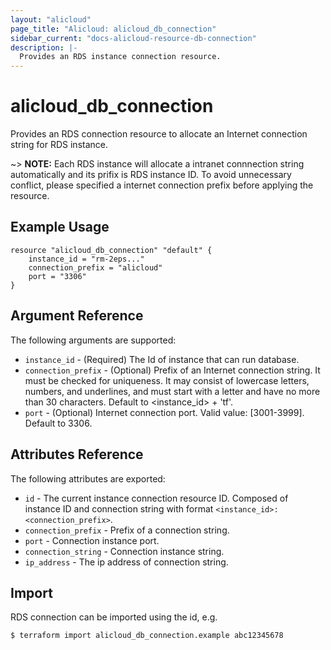 ```yaml
---
layout: "alicloud"
page_title: "Alicloud: alicloud_db_connection"
sidebar_current: "docs-alicloud-resource-db-connection"
description: |-
  Provides an RDS instance connection resource.
---
```


# alicloud\_db\_connection

Provides an RDS connection resource to allocate an Internet connection string for RDS instance.

~> **NOTE:** Each RDS instance will allocate a intranet connnection string automatically and its prifix is RDS instance ID.
 To avoid unnecessary conflict, please specified a internet connection prefix before applying the resource.

## Example Usage

```
resource "alicloud_db_connection" "default" {
	instance_id = "rm-2eps..."
	connection_prefix = "alicloud"
	port = "3306"
}
```

## Argument Reference

The following arguments are supported:

* `instance_id` - (Required) The Id of instance that can run database.
* `connection_prefix` - (Optional) Prefix of an Internet connection string. It must be checked for uniqueness. It may consist of lowercase letters, numbers, and underlines, and must start with a letter and have no more than 30 characters. Default to <instance_id> + 'tf'.
* `port` - (Optional) Internet connection port. Valid value: [3001-3999]. Default to 3306.

## Attributes Reference

The following attributes are exported:

* `id` - The current instance connection resource ID. Composed of instance ID and connection string with format `<instance_id>:<connection_prefix>`.
* `connection_prefix` - Prefix of a connection string.
* `port` - Connection instance port.
* `connection_string` - Connection instance string.
* `ip_address` - The ip address of connection string.

## Import

RDS connection can be imported using the id, e.g.

```
$ terraform import alicloud_db_connection.example abc12345678
```
